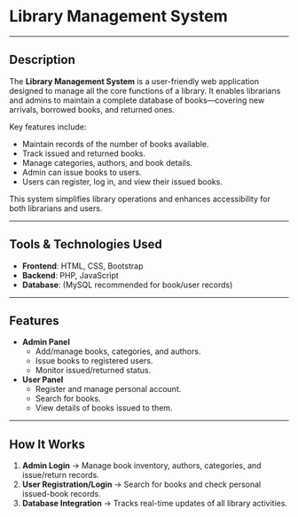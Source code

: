 # Library Management System

---

## Description
The **Library Management System** is a user-friendly web application designed to manage all the core functions of a library. It enables librarians and admins to maintain a complete database of books—covering new arrivals, borrowed books, and returned ones.

Key features include:
- Maintain records of the number of books available.
- Track issued and returned books.
- Manage categories, authors, and book details.
- Admin can issue books to users.
- Users can register, log in, and view their issued books.

This system simplifies library operations and enhances accessibility for both librarians and users.

---

## Tools & Technologies Used
- **Frontend**: HTML, CSS, Bootstrap  
- **Backend**: PHP, JavaScript  
- **Database**: (MySQL recommended for book/user records)

---

## Features
- **Admin Panel**
  - Add/manage books, categories, and authors.
  - Issue books to registered users.
  - Monitor issued/returned status.
- **User Panel**
  - Register and manage personal account.
  - Search for books.
  - View details of books issued to them.

---

## How It Works
1. **Admin Login** → Manage book inventory, authors, categories, and issue/return records.  
2. **User Registration/Login** → Search for books and check personal issued-book records.  
3. **Database Integration** → Tracks real-time updates of all library activities.
